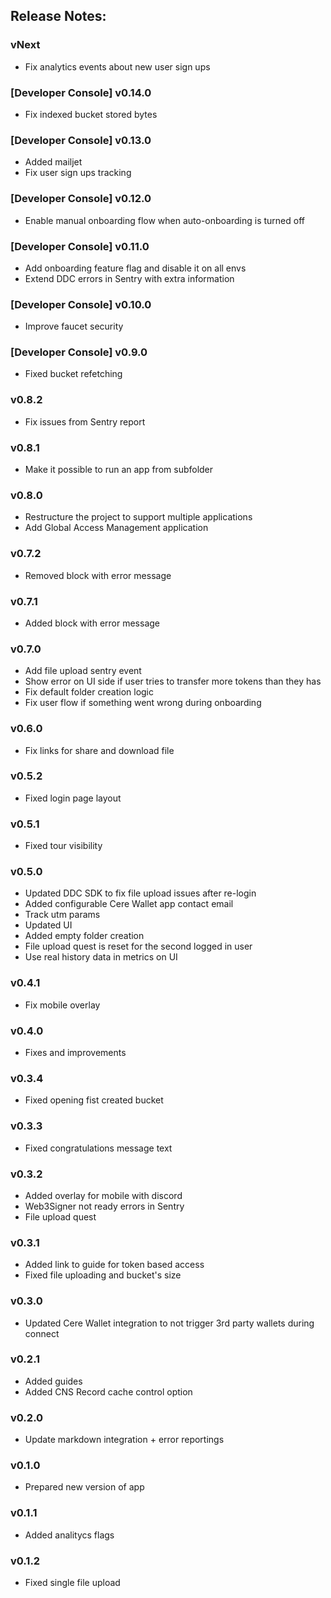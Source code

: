 ## Release Notes:

### vNext

- Fix analytics events about new user sign ups

### [Developer Console] v0.14.0

- Fix indexed bucket stored bytes

### [Developer Console] v0.13.0

- Added mailjet
- Fix user sign ups tracking

### [Developer Console] v0.12.0

- Enable manual onboarding flow when auto-onboarding is turned off

### [Developer Console] v0.11.0

- Add onboarding feature flag and disable it on all envs
- Extend DDC errors in Sentry with extra information

### [Developer Console] v0.10.0

- Improve faucet security

### [Developer Console] v0.9.0

- Fixed bucket refetching

### v0.8.2

- Fix issues from Sentry report

### v0.8.1

- Make it possible to run an app from subfolder

### v0.8.0

- Restructure the project to support multiple applications
- Add Global Access Management application

### v0.7.2

- Removed block with error message

### v0.7.1

- Added block with error message

### v0.7.0

- Add file upload sentry event
- Show error on UI side if user tries to transfer more tokens than they has
- Fix default folder creation logic
- Fix user flow if something went wrong during onboarding

### v0.6.0

- Fix links for share and download file

### v0.5.2

- Fixed login page layout

### v0.5.1

- Fixed tour visibility

### v0.5.0

- Updated DDC SDK to fix file upload issues after re-login
- Added configurable Cere Wallet app contact email
- Track utm params
- Updated UI
- Added empty folder creation
- File upload quest is reset for the second logged in user
- Use real history data in metrics on UI

### v0.4.1

- Fix mobile overlay

### v0.4.0

- Fixes and improvements

### v0.3.4

- Fixed opening fist created bucket

### v0.3.3

- Fixed congratulations message text

### v0.3.2

- Added overlay for mobile with discord
- Web3Signer not ready errors in Sentry
- File upload quest

### v0.3.1

- Added link to guide for token based access
- Fixed file uploading and bucket's size

### v0.3.0

- Updated Cere Wallet integration to not trigger 3rd party wallets during connect

### v0.2.1

- Added guides
- Added CNS Record cache control option

### v0.2.0

- Update markdown integration + error reportings

### v0.1.0

- Prepared new version of app

### v0.1.1

- Added analitycs flags

### v0.1.2

- Fixed single file upload
